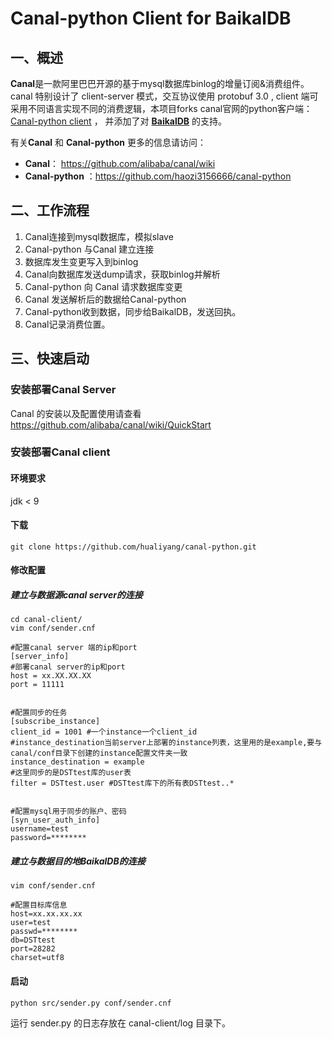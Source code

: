 # Canal-python Client for BaikalDB
## 一、概述

**Canal**是一款阿里巴巴开源的基于mysql数据库binlog的增量订阅&消费组件。canal 特别设计了 client-server 模式，交互协议使用 protobuf 3.0 , client 端可采用不同语言实现不同的消费逻辑，本项目forks canal官网的python客户端：[Canal-python client](https://github.com/alibaba/canal/wiki) ， 并添加了对 [**BaikalDB**](https://github.com/baidu/BaikalDB) 的支持。

有关**Canal** 和 **Canal-python** 更多的信息请访问：

- **Canal**： https://github.com/alibaba/canal/wiki
- **Canal-python** ：https://github.com/haozi3156666/canal-python



## 二、工作流程

1. Canal连接到mysql数据库，模拟slave
2. Canal-python 与Canal 建立连接
3. 数据库发生变更写入到binlog
4. Canal向数据库发送dump请求，获取binlog并解析
5. Canal-python 向 Canal 请求数据库变更
6. Canal 发送解析后的数据给Canal-python
7. Canal-python收到数据，同步给BaikalDB，发送回执。
8. Canal记录消费位置。



## 三、快速启动

### 安装部署Canal Server

Canal 的安装以及配置使用请查看 https://github.com/alibaba/canal/wiki/QuickStart

### 安装部署Canal client

#### 环境要求

jdk < 9

#### 下载

```git clone https://github.com/hualiyang/canal-python.git```

#### 修改配置
##### 建立与数据源canal server的连接

```config
cd canal-client/
vim conf/sender.cnf

#配置canal server 端的ip和port
[server_info]
#部署canal server的ip和port
host = xx.XX.XX.XX
port = 11111


#配置同步的任务
[subscribe_instance]
client_id = 1001 #一个instance一个client_id
#instance_destination当前server上部署的instance列表，这里用的是example,要与canal/conf目录下创建的instance配置文件夹一致
instance_destination = example 
#这里同步的是DSTtest库的user表
filter = DSTtest.user #DSTtest库下的所有表DSTtest..*


#配置mysql用于同步的账户、密码
[syn_user_auth_info]
username=test
password=********
```

##### 建立与数据目的地BaikalDB的连接

```
vim conf/sender.cnf

#配置目标库信息
host=xx.xx.xx.xx
user=test
passwd=********
db=DSTtest
port=28282
charset=utf8
```

#### 启动

```shell
python src/sender.py conf/sender.cnf
```

运行 sender.py 的日志存放在 canal-client/log 目录下。

